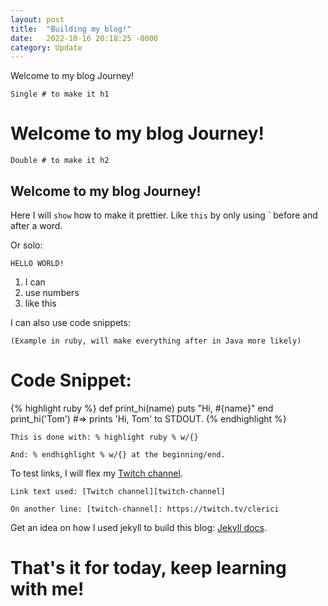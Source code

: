 ```yaml
---
layout: post
title:  "Building my blog!"
date:   2022-10-16 20:18:25 -0000
category: Update
---
```

Welcome to my blog Journey!

`Single # to make it h1`

# Welcome to my blog Journey!

`Double # to make it h2`

## Welcome to my blog Journey!

Here I will `show` how to make it prettier. 
Like `this` by only using ` before and after a word.

Or solo:

`HELLO WORLD!`

1. I can
2. use numbers
3. like this

I can also use code snippets:

`(Example in ruby, will make everything after in Java more likely)`

# Code Snippet:

{% highlight ruby %}
def print_hi(name)
  puts "Hi, #{name}"
end
print_hi('Tom')
#=> prints 'Hi, Tom' to STDOUT.
{% endhighlight %}

`This is done with: % highlight ruby % w/{}`

`And: % endhighlight % w/{} at the beginning/end.`

To test links, I will flex my [Twitch channel][twitch-channel].

`Link text used: [Twitch channel][twitch-channel]`

`On another line: [twitch-channel]: https://twitch.tv/clerici`

Get an idea on how I used jekyll to build this blog: [Jekyll docs][jekyll-docs].

[twitch-channel]: https://twitch.tv/clerici
[jekyll-docs]: https://jekyllrb.com/docs/home

# That's it for today, keep learning with me!